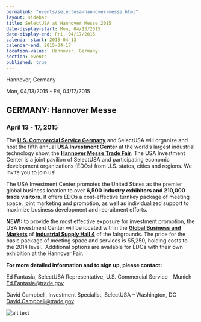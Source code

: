 ```yaml
---
permalink: "events/selectusa-hannover-messe.html"
layout: sidebar
title: SelectUSA at Hannover Messe 2015
date-display-start: Mon, 04/13/2015
date-display-end: Fri, 04/17/2015
calendar-start: 2015-04-13
calendar-end: 2015-04-17
location-value:  Hannover, Germany
section: events
published: true
---
```

Hannover, Germany

Mon, 04/13/2015 - Fri, 04/17/2015

## GERMANY: Hannover Messe

### April 13 - 17, 2015

The **[U.S. Commercial Service Germany](http://export.gov/germany/)**&nbsp;and SelectUSA will organize and host the fifth annual **USA Investment Center** at the world’s largest industrial technology show, the **[Hannover Messe Trade Fair](http://www.hannovermesse.de/home)**. The USA Investment Center is a joint pavilion of SelectUSA and participating economic development organizations (EDOs) from U.S. states, cities and regions. We invite you to join us!

The USA Investment Center promotes the United States as the premier global business location to over **6,500 industry exhibitors and 210,000 trade visitors**. It offers EDOs a cost-effective turnkey package of meeting space, joint marketing and promotion, as well as individualized support to maximize business development and recruitment efforts. &nbsp;

**NEW!:** to provide the most effective exposure for investment
promotion, the USA Investment Center will be located within the **<span style="text-decoration: underline;">Global
Business and Markets</span>** of **<span style="text-decoration: underline;">Industrial Supply Hall 4</span>** of the
fairgrounds. The price for the basic package of meeting space and services is $5,250, holding costs to the 2014 level.&nbsp; Additional options are available for EDOs with their own exhibition at the Hannover Fair.

**For
more detailed information and to sign up, please contact:**

Ed Fantasia, SelectUSA Representative, U.S. Commercial Service - Munich
[Ed.Fantasia@trade.gov](mailto:Ed.Fantasia@trade.gov)

David Campbell, Investment Specialist, SelectUSA – Washington, DC
[David.Campbell@trade.gov](mailto:David.Campbell@trade.gov)

![alt text](https://pbs.twimg.com/media/CCLt72qVIAAPw3Q.png:large "SelectUSA Investment Center at Hannover Messe 2015")
